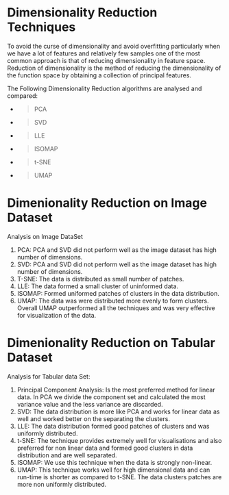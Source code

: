 # Dimensionality Reduction Techniques

To avoid the curse of dimensionality and avoid overfitting particularly when we have a lot of features and relatively few samples one of the 
most common approach is that of reducing dimensionality in feature space. Reduction of dimensionality is the method of reducing 
the dimensionality of the function space by obtaining a collection of principal features.

The Following Dimensionality Reduction algorithms are analysed and compared:

- > PCA
- > SVD
- > LLE
- > ISOMAP
- > t-SNE
- > UMAP

# Dimenionality Reduction on Image Dataset


Analysis on Image DataSet

1. PCA: PCA and SVD did not perform well as the image dataset has high number of dimensions. 
2. SVD: PCA and SVD did not perform well as the image dataset has high number of dimensions. 
3. T-SNE: The data is distributed as small number of patches.
4. LLE: The data formed a small cluster of uninformed data. 
5. ISOMAP: Formed uniformed patches of clusters in the data distribution. 
6. UMAP: The data was were distributed more evenly to form clusters. Overall UMAP outperformed all the techniques and was very effective for visualization of the data.

# Dimenionality Reduction on Tabular Dataset

Analysis for Tabular data Set: 

1. Principal Component Analysis: Is the most preferred method for linear data. In PCA we divide the component set and calculated the most variance value and the less variance are discarded. 
2. SVD: The data distribution is more like PCA and works for linear data as well and worked better on the separating the clusters. 
3. LLE: The data distribution formed good patches of clusters and was uniformly distributed. 
4. t-SNE:  The technique provides extremely well for visualisations and also preferred for non linear data and formed good clusters in data distribution and are well separated.
5. ISOMAP: We use this technique when the data is strongly non-linear.
6. UMAP: This technique works well for high dimensional data and can run-time is shorter as compared to t-SNE. The data clusters patches are more non uniformly distributed.






 
